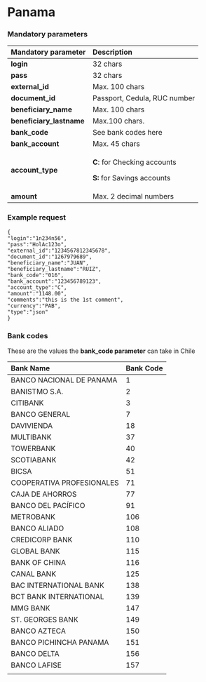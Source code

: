 # Panama

### Mandatory parameters

<table>
  <thead>
    <tr>
      <th style="text-align:left"><b>Mandatory parameter</b>
      </th>
      <th style="text-align:left"><b>Description</b>
      </th>
    </tr>
  </thead>
  <tbody>
    <tr>
      <td style="text-align:left"><b>login</b>
      </td>
      <td style="text-align:left">32 chars</td>
    </tr>
    <tr>
      <td style="text-align:left"><b>pass</b>
      </td>
      <td style="text-align:left">32 chars</td>
    </tr>
    <tr>
      <td style="text-align:left"><b>external_id</b>
      </td>
      <td style="text-align:left">Max. 100 chars</td>
    </tr>
    <tr>
      <td style="text-align:left"><b>document_id</b>
      </td>
      <td style="text-align:left">Passport, Cedula, RUC number</td>
    </tr>
    <tr>
      <td style="text-align:left"><b>beneficiary_name</b>
      </td>
      <td style="text-align:left">Max. 100 chars</td>
    </tr>
    <tr>
      <td style="text-align:left"><b>beneficiary_lastname</b>
      </td>
      <td style="text-align:left">Max.100 chars.</td>
    </tr>
    <tr>
      <td style="text-align:left"><b>bank_code</b>
      </td>
      <td style="text-align:left">See bank codes here</td>
    </tr>
    <tr>
      <td style="text-align:left"><b>bank_account</b>
      </td>
      <td style="text-align:left">Max. 45 chars</td>
    </tr>
    <tr>
      <td style="text-align:left"><b>account_type</b>
      </td>
      <td style="text-align:left">
        <p><b>C</b>: for Checking accounts</p>
        <p><b>S: </b>for Savings accounts</p>
      </td>
    </tr>
    <tr>
      <td style="text-align:left"><b>amount</b>
      </td>
      <td style="text-align:left">Max. 2 decimal numbers</td>
    </tr>
  </tbody>
</table>

### Example request

```text
{
"login":"1n234n56",
"pass":"HolAc123o",
"external_id":"1234567812345678",
"document_id":"1267979689",
"beneficiary_name":"JUAN",
"beneficiary_lastname":"RUIZ",
"bank_code":"016",
"bank_account":"123456789123",
"account_type":"C",
"amount":"1148.00",
"comments":"this is the 1st comment",
"currency":"PAB",
"type":"json"
}
```

### **Bank codes** <a id="bank-codes-panama"></a>

These are the values the **bank\_code parameter** can take in Chile

| Bank Name | Bank Code |
| :--- | :--- |
| BANCO NACIONAL DE PANAMA | 1 |
| BANISTMO S.A. | 2 |
| CITIBANK | 3 |
| BANCO GENERAL | 7 |
| DAVIVIENDA | 18 |
| MULTIBANK | 37 |
| TOWERBANK | 40 |
| SCOTIABANK | 42 |
| BICSA | 51 |
| COOPERATIVA PROFESIONALES | 71 |
| CAJA DE AHORROS | 77 |
| BANCO DEL PACÍFICO | 91 |
| METROBANK | 106 |
| BANCO ALIADO | 108 |
| CREDICORP BANK | 110 |
| GLOBAL BANK | 115 |
| BANK OF CHINA | 116 |
| CANAL BANK | 125 |
| BAC INTERNATIONAL BANK | 138 |
| BCT BANK INTERNATIONAL | 139 |
| MMG BANK | 147 |
| ST. GEORGES BANK | 149 |
| BANCO AZTECA | 150 |
| BANCO PICHINCHA PANAMA | 151 |
| BANCO DELTA | 156 |
| BANCO LAFISE | 157 |
|  |  |

